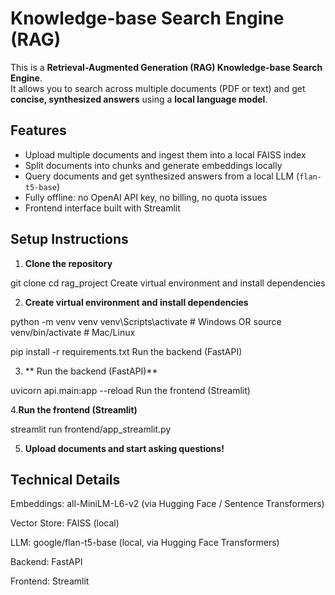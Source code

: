 # Knowledge-base Search Engine (RAG)

This is a **Retrieval-Augmented Generation (RAG) Knowledge-base Search Engine**.  
It allows you to search across multiple documents (PDF or text) and get **concise, synthesized answers** using a **local language model**.



## Features

- Upload multiple documents and ingest them into a local FAISS index
- Split documents into chunks and generate embeddings locally
- Query documents and get synthesized answers from a local LLM (`flan-t5-base`)
- Fully offline: no OpenAI API key, no billing, no quota issues
- Frontend interface built with Streamlit


## Setup Instructions

1. **Clone the repository**


git clone <your-repo-url>
cd rag_project
Create virtual environment and install dependencies

2. **Create virtual environment and install dependencies**


python -m venv venv
venv\Scripts\activate     # Windows
OR
source venv/bin/activate  # Mac/Linux

pip install -r requirements.txt
Run the backend (FastAPI)

3. ** Run the backend (FastAPI)**


uvicorn api.main:app --reload
Run the frontend (Streamlit)

4.**Run the frontend (Streamlit)**


streamlit run frontend/app_streamlit.py

5. **Upload documents and start asking questions!**

## Technical Details
Embeddings: all-MiniLM-L6-v2 (via Hugging Face / Sentence Transformers)

Vector Store: FAISS (local)

LLM: google/flan-t5-base (local, via Hugging Face Transformers)

Backend: FastAPI

Frontend: Streamlit

